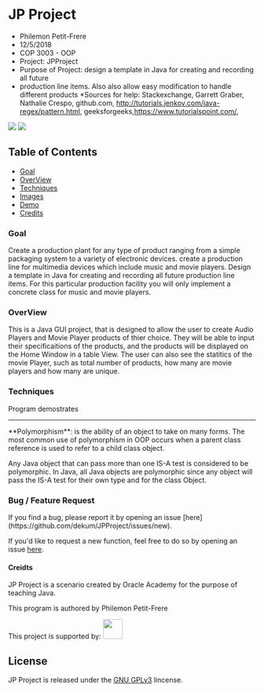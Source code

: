 # JP Project

 * Philemon Petit-Frere
 * 12/5/2018
 * COP 3003 - OOP
 * Project: JPProject
 * Purpose of Project: design a template in Java for creating and recording all future
 * production line items. Also also allow easy modification to handle different products
 *Sources for help: Stackexchange, Garrett Graber, Nathalie Crespo, github.com, http://tutorials.jenkov.com/java-regex/pattern.html, geeksforgeeks,https://www.tutorialspoint.com/, 
 
 <img src="https://img.shields.io/badge/release-v1.1.0-blue.svg" />
<img src="https://img.shields.io/badge/package-v2.0.0-orange.svg" />

## Table of Contents
- [Goal](#Goal)
- [OverView](#OverView)
- [Techniques](#Techniques)
- [Images](#Images)
- [Demo](#Demo)
- [Credits](#Credits)
 
<h3>Goal</h4>
<p>Create a production plant for any type of product ranging from a simple packaging system to a variety of electronic devices.
create a production line for multimedia devices which include music and movie players.
Design a template in Java for creating and recording all future production line items.  
For this particular production facility you will only implement a concrete class for music and movie players.</p>

<h3>OverView</h3>
This is a Java GUI project, that is designed to allow the user to create Audio Players and Movie Player products of thier choice. They will be able to input their specificaitions of the products, and the products will be displayed on the Home Window in a table View. The user can also see the statitics of the movie Player, such as total number of products, how many are movie players and how many are unique.

<h3>Techniques</h3>
 <p>Program demostrates <hr> 
 **Polymorphism**: is the ability of an object to take on many forms. The most common use of polymorphism in OOP occurs when a parent class reference is used to refer to a child class object.

Any Java object that can pass more than one IS-A test is considered to be polymorphic. In Java, all Java objects are polymorphic since any object will pass the IS-A test for their own type and for the class Object.


<h3> Bug / Feature Request</h3>
<p>If you find a bug, please report it by opening an issue [here](https://github.com/dekum/JPProject/issues/new).

If you'd like to request a new function, feel free to do so by opening an issue [here](https://github.com/dekum/JPProject/issues).</p>

<h4>Creidts</h4>
 JP Project is a scenario created by Oracle Academy for the purpose of teaching Java.
 
This program is authored by Philemon Petit-Frere

This project is supported by:
<a href="https://www.jetbrains.com/idea/">
    <img src="https://github.com/Hexworks/zircon/blob/master/images/idea_logo.png" width="40" height="40" />
</a>

## License

JP Project is released under the [GNU GPLv3](https://choosealicense.com/licenses/gpl-3.0/) lincense.
